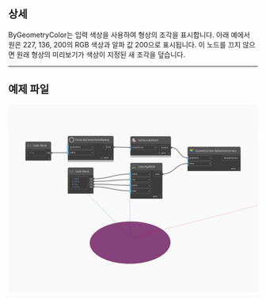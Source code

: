 ## 상세
ByGeometryColor는 입력 색상을 사용하여 형상의 조각을 표시합니다. 아래 예에서 원은 227, 136, 200의 RGB 색상과 알파 값 200으로 표시됩니다. 이 노드를 끄지 않으면 원래 형상의 미리보기가 색상이 지정된 새 조각을 덮습니다.
___
## 예제 파일

![ByGeometryColor](./Modifiers.GeometryColor.ByGeometryColor_img.jpg)

